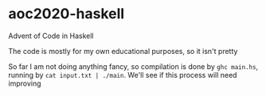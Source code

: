 # aoc2020-haskell

Advent of Code in Haskell

The code is mostly for my own educational purposes, so it isn't pretty

So far I am not doing anything fancy, so compilation is done by `ghc main.hs`, running by `cat input.txt | ./main`. We'll see if this process will need improving